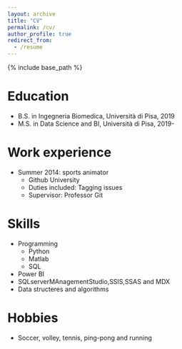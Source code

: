 ```yaml
---
layout: archive
title: "CV"
permalink: /cv/
author_profile: true
redirect_from:
  - /resume
---
```


{% include base_path %}

Education
======
* B.S. in Ingegneria Biomedica, Università di Pisa, 2019
* M.S. in Data Science and BI, Università di Pisa, 2019-

Work experience
======
* Summer 2014: sports animator
  * Github University
  * Duties included: Tagging issues
  * Supervisor: Professor Git
  
Skills
======
* Programming
  * Python
  * Matlab
  * SQL
* Power BI
* SQLserverMAnagementStudio,SSIS,SSAS and MDX
* Data structeres and algorithms
  
Hobbies
======
* Soccer, volley, tennis, ping-pong and running
